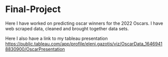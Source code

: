 # Final-Project

Here I have worked on predicting oscar winners for the 2022 Oscars. 
I have web scraped data, cleaned and brought together data sets. 

Here I also have a link to my tableau presentation https://public.tableau.com/app/profile/eleni.gazotis/viz/OscarData_16469418830900/OscarPresentation
